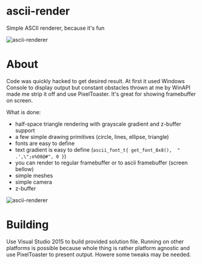 # ascii-render
Simple ASCII renderer, because it's fun

![ascii-renderer](https://github.com/thedmd/ascii-render/blob/master/screenshots/ascii-renderer.jpg)

# About
Code was quickly hacked to get desired result. At first it used Windows Console to display output but constant obstacles thrown at me by WinAPI made me strip it off and use PixelToaster. It's great for showing framebuffer on screen.

What is done:
* half-space triangle rendering with grayscale gradient and z-buffer support
* a few simple drawing primitives (circle, lines, ellipse, triangle)
* fonts are easy to define
* text gradient is easy to define (`ascii_font_t{ get_font_8x8(),  " .',\";o%O8@#", 0 }`)
* you can render to regular framebuffer or to ascii framebuffer (screen bellow)
* simple meshes
* simple camera
* z-buffer

![ascii-renderer](https://github.com/thedmd/ascii-render/blob/master/screenshots/grayscale-renderer.jpg)

# Building
Use Visual Studio 2015 to build provided solution file. Running on other platforms is possible because whole thing is rather platform agnostic and use PixelToaster to present output. Howere some tweaks may be needed.
